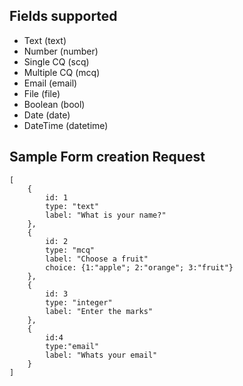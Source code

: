 ## Fields supported
* Text (text)
* Number (number)
* Single CQ (scq)
* Multiple CQ (mcq)
* Email (email)
* File (file)
* Boolean (bool)
* Date (date)
* DateTime (datetime)

## Sample Form creation Request

```
[
    { 
        id: 1 
        type: "text" 
        label: "What is your name?" 
    },
    { 
        id: 2
        type: "mcq" 
        label: "Choose a fruit"
        choice: {1:"apple"; 2:"orange"; 3:"fruit"}
    },
    {
        id: 3
        type: "integer"
        label: "Enter the marks"
    },
    {
        id:4
        type:"email"
        label: "Whats your email"
    }
]
```
